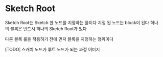 # Sketch Root

Sketch Root는 Sketch 한 노드를 지정하는 룰이다
지정 된 노드는 block이 된다 
하나의 블록은 반드시 하나의 Sketch Root가 있다

다른 블록 룰을 적용하기 전에 먼저 블록을 지정하는 행위이다

[TODO] 스캐치 노드가 루트 노드가 되는 과정 이미지
